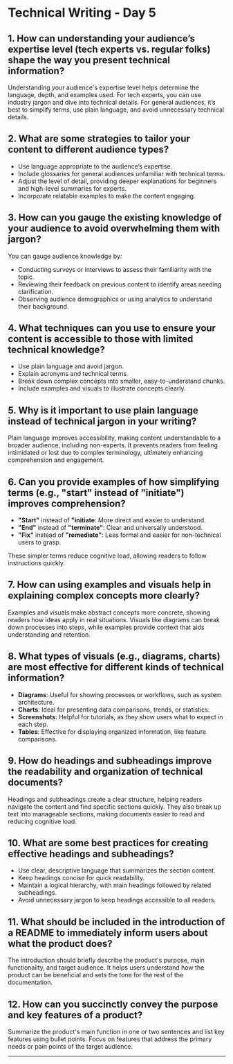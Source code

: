 # Technical Writing - Day 5

## 1. How can understanding your audience’s expertise level (tech experts vs. regular folks) shape the way you present technical information?
Understanding your audience's expertise level helps determine the language, depth, and examples used. For tech experts, you can use industry jargon and dive into technical details. For general audiences, it’s best to simplify terms, use plain language, and avoid unnecessary technical details.

## 2. What are some strategies to tailor your content to different audience types?
- Use language appropriate to the audience’s expertise.
- Include glossaries for general audiences unfamiliar with technical terms.
- Adjust the level of detail, providing deeper explanations for beginners and high-level summaries for experts.
- Incorporate relatable examples to make the content engaging.

## 3. How can you gauge the existing knowledge of your audience to avoid overwhelming them with jargon?
You can gauge audience knowledge by:
- Conducting surveys or interviews to assess their familiarity with the topic.
- Reviewing their feedback on previous content to identify areas needing clarification.
- Observing audience demographics or using analytics to understand their background.

## 4. What techniques can you use to ensure your content is accessible to those with limited technical knowledge?
- Use plain language and avoid jargon.
- Explain acronyms and technical terms.
- Break down complex concepts into smaller, easy-to-understand chunks.
- Include examples and visuals to illustrate concepts clearly.

## 5. Why is it important to use plain language instead of technical jargon in your writing?
Plain language improves accessibility, making content understandable to a broader audience, including non-experts. It prevents readers from feeling intimidated or lost due to complex terminology, ultimately enhancing comprehension and engagement.

## 6. Can you provide examples of how simplifying terms (e.g., "start" instead of "initiate") improves comprehension?
- **"Start"** instead of **"initiate**: More direct and easier to understand.
- **"End"** instead of **"terminate"**: Clear and universally understood.
- **"Fix"** instead of **"remediate"**: Less formal and easier for non-technical users to grasp.

These simpler terms reduce cognitive load, allowing readers to follow instructions quickly.

## 7. How can using examples and visuals help in explaining complex concepts more clearly?
Examples and visuals make abstract concepts more concrete, showing readers how ideas apply in real situations. Visuals like diagrams can break down processes into steps, while examples provide context that aids understanding and retention.

## 8. What types of visuals (e.g., diagrams, charts) are most effective for different kinds of technical information?
- **Diagrams**: Useful for showing processes or workflows, such as system architecture.
- **Charts**: Ideal for presenting data comparisons, trends, or statistics.
- **Screenshots**: Helpful for tutorials, as they show users what to expect in each step.
- **Tables**: Effective for displaying organized information, like feature comparisons.

## 9. How do headings and subheadings improve the readability and organization of technical documents?
Headings and subheadings create a clear structure, helping readers navigate the content and find specific sections quickly. They also break up text into manageable sections, making documents easier to read and reducing cognitive load.

## 10. What are some best practices for creating effective headings and subheadings?
- Use clear, descriptive language that summarizes the section content.
- Keep headings concise for quick readability.
- Maintain a logical hierarchy, with main headings followed by related subheadings.
- Avoid unnecessary jargon to keep headings accessible to all readers.

## 11. What should be included in the introduction of a README to immediately inform users about what the product does?
The introduction should briefly describe the product's purpose, main functionality, and target audience. It helps users understand how the product can be beneficial and sets the tone for the rest of the documentation.

## 12. How can you succinctly convey the purpose and key features of a product?
Summarize the product's main function in one or two sentences and list key features using bullet points. Focus on features that address the primary needs or pain points of the target audience.

---

